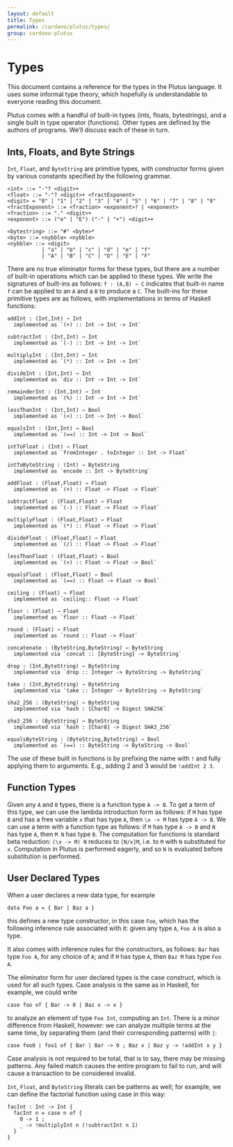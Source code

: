 ```yaml
---
layout: default
title: Types
permalink: /cardano/plutus/types/
group: cardano-plutus
---
```

[//]: # (Reviewed at e74b95fd7e04b43c03198dbed0f8599d53df5235)

# Types

This document contains a reference for the types in the Plutus language. It uses
some informal type theory, which hopefully is understandable to everyone reading
this document.

Plutus comes with a handful of built-in types (ints, floats, bytestrings), and a
single built in type operator (functions). Other types are defined by the
authors of programs. We’ll discuss each of these in turn.

## Ints, Floats, and Byte Strings

`Int`, `Float`, and `ByteString` are primitive types, with constructor forms
given by various constants specified by the following grammar.

    <int> ::= "-"? <digit>+
    <float> ::= "-"? <digit>+ <fractExponent>
    <digit> = "0" | "1" | "2" | "3" | "4" | "5" | "6" | "7" | "8" | "9"
    <fractExponent> ::= <fraction> <exponent>? | <exponent>
    <fraction> ::= "." <digit>+
    <exponent> ::= ("e" | "E") ("-" | "+") <digit>+

    <bytestring> ::= "#" <byte>*
    <byte> ::= <nybble> <nybble>
    <nybble> ::= <digit>
               | "a" | "b" | "c" | "d" | "e" | "f"
               | "A" | "B" | "C" | "D" | "E" | "F"

There are no true eliminator forms for these types, but there are a number of
built-in operations which can be applied to these types. We write the signatures
of built-ins as follows: `f : (A,B) ⇀ C` indicates that built-in name `f` can be
applied to an `A` and a `B` to produce a `C`. The built-ins for these primitive
types are as follows, with implementations in terms of Haskell functions:

    addInt : (Int,Int) ⇀ Int
      implemented as `(+) :: Int -> Int -> Int`

    subtractInt : (Int,Int) ⇀ Int
      implemented as `(-) :: Int -> Int -> Int`

    multiplyInt : (Int,Int) ⇀ Int
      implemented as `(*) :: Int -> Int -> Int`

    divideInt : (Int,Int) ⇀ Int
      implemented as `div :: Int -> Int -> Int`

    remainderInt : (Int,Int) ⇀ Int
      implemented as `(%) :: Int -> Int -> Int`

    lessThanInt : (Int,Int) ⇀ Bool
      implemented as `(<) :: Int -> Int -> Bool`

    equalsInt : (Int,Int) ⇀ Bool
      implemented as `(==) :: Int -> Int -> Bool`

    intToFloat : (Int) ⇀ Float
      implemented as `fromInteger . toInteger :: Int -> Float`

    intToByteString : (Int) ⇀ ByteString
      implemented as `encode :: Int -> ByteString`

    addFloat : (Float,Float) ⇀ Float
      implemented as `(+) :: Float -> Float -> Float`

    subtractFloat : (Float,Float) ⇀ Float
      implemented as `(-) :: Float -> Float -> Float`

    multiplyFloat : (Float,Float) ⇀ Float
      implemented as `(*) :: Float -> Float -> Float`

    divideFloat : (Float,Float) ⇀ Float
      implemented as `(/) :: Float -> Float -> Float`

    lessThanFloat : (Float,Float) ⇀ Bool
      implemented as `(<) :: Float -> Float -> Bool`

    equalsFloat : (Float,Float) ⇀ Bool
      implemented as `(==) :: Float -> Float -> Bool`

    ceiling : (Float) ⇀ Float
      implemented as `ceiling:: Float -> Float`

    floor : (Float) ⇀ Float
      implemented as `floor :: Float -> Float`

    round : (Float) ⇀ Float
      implemented as `round :: Float -> Float`

    concatenate : (ByteString,ByteString) ⇀ ByteString
      implemented via `concat :: [ByteString] -> ByteString`

    drop : (Int,ByteString) ⇀ ByteString
      implemented via `drop :: Integer -> ByteString -> ByteString`

    take : (Int,ByteString) ⇀ ByteString
      implemented via `take :: Integer -> ByteString -> ByteString`

    sha2_256 : (ByteString) ⇀ ByteString
      implemented via `hash : [Char8] -> Digest SHA256`

    sha3_256 : (ByteString) ⇀ ByteString
      implemented via `hash : [Char8] -> Digest SHA3_256`

    equalsByteString : (ByteString,ByteString) ⇀ Bool
      implemented as `(==) :: ByteString -> ByteString -> Bool`

The use of these built in functions is by prefixing the name with `!` and fully
applying them to arguments. E.g., adding 2 and 3 would be `!addInt 2 3`.

## Function Types

Given any `A` and `B` types, there is a function type `A -> B`. To get a term of
this type, we can use the lambda introduction form as follows: if `M` has type
`B` and has a free variable `x` that has type `A`, then `\x -> M` has type
`A -> B`. We can use a term with a function type as follows: if `M` has type
`A -> B` and `N` has type `A`, then `M N` has type `B`. The computation for
functions is standard beta reduction: `(\x -> M) N` reduces to `[N/x]M`, i.e. to
`M` with `N` substituted for `x`. Computation in Plutus is performed eagerly,
and so `N` is evaluated before substitution is performed.

## User Declared Types

When a user declares a new data type, for example

    data Foo a = { Bar | Baz a }

this defines a new type constructor, in this case `Foo`, which has the following
inference rule associated with it: given any type `A`, `Foo A` is also a type.

It also comes with inference rules for the constructors, as follows: `Bar` has
type `Foo A`, for any choice of `A`; and if `M` has type `A`, then `Baz M` has
type `Foo A`.

The eliminator form for user declared types is the case construct, which is used
for all such types. Case analysis is the same as in Haskell, for example, we
could write

    case foo of { Bar -> 0 | Baz x -> x }

to analyze an element of type `Foo Int`, computing an `Int`. There is a minor
difference from Haskell, however: we can analyze multiple terms at the same
time, by separating them (and their corresponding patterns) with `|`:

    case foo0 | foo1 of { Bar | Bar -> 0 ; Baz x | Baz y -> !addInt x y }

Case analysis is not required to be total, that is to say, there may be missing
patterns. Any failed match causes the entire program to fail to run, and will
cause a transaction to be considered invalid.

`Int`, `Float`, and `ByteString` literals can be patterns as well; for example,
we can define the factorial function using case in this way:

    facInt : Int -> Int {
      facInt n = case n of {
        0 -> 1 ;
        _ -> !multiplyInt n (!subtractInt n 1)
      }
    }
